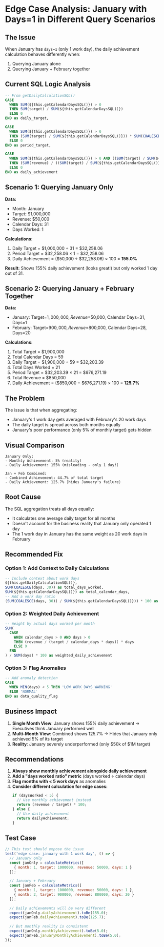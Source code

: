 # Edge Case Analysis: January with Days=1 in Different Query Scenarios

## The Issue
When January has `days=1` (only 1 work day), the daily achievement calculation behaves differently when:
1. Querying January alone
2. Querying January + February together

## Current SQL Logic Analysis

```sql
-- From getDailyCalculationSQL()
CASE 
  WHEN SUM(${this.getCalendarDaysSQL()}) > 0 
  THEN SUM(target) / SUM(${this.getCalendarDaysSQL()}) 
  ELSE 0 
END as daily_target,

CASE 
  WHEN SUM(${this.getCalendarDaysSQL()}) > 0 
  THEN (SUM(target) / SUM(${this.getCalendarDaysSQL()})) * SUM(COALESCE(days, 30))
  ELSE 0 
END as period_target,

CASE 
  WHEN SUM(${this.getCalendarDaysSQL()}) > 0 AND ((SUM(target) / SUM(${this.getCalendarDaysSQL()})) * SUM(COALESCE(days, 30))) > 0 
  THEN (SUM(revenue) / ((SUM(target) / SUM(${this.getCalendarDaysSQL()})) * SUM(COALESCE(days, 30)))) * 100
  ELSE 0
END as daily_achievement
```

## Scenario 1: Querying January Only

**Data:**
- Month: January
- Target: $1,000,000
- Revenue: $50,000
- Calendar Days: 31
- Days Worked: 1

**Calculations:**
1. Daily Target = $1,000,000 ÷ 31 = $32,258.06
2. Period Target = $32,258.06 × 1 = $32,258.06
3. Daily Achievement = ($50,000 ÷ $32,258.06) × 100 = **155.0%**

**Result:** Shows 155% daily achievement (looks great!) but only worked 1 day out of 31.

## Scenario 2: Querying January + February Together

**Data:**
- January: Target=$1,000,000, Revenue=$50,000, Calendar Days=31, Days=1
- February: Target=$900,000, Revenue=$800,000, Calendar Days=28, Days=20

**Calculations:**
1. Total Target = $1,900,000
2. Total Calendar Days = 59
3. Daily Target = $1,900,000 ÷ 59 = $32,203.39
4. Total Days Worked = 21
5. Period Target = $32,203.39 × 21 = $676,271.19
6. Total Revenue = $850,000
7. Daily Achievement = ($850,000 ÷ $676,271.19) × 100 = **125.7%**

## The Problem

The issue is that when aggregating:
- January's 1 work day gets averaged with February's 20 work days
- The daily target is spread across both months equally
- January's poor performance (only 5% of monthly target) gets hidden

## Visual Comparison

```
January Only:
- Monthly Achievement: 5% (reality)
- Daily Achievement: 155% (misleading - only 1 day!)

Jan + Feb Combined:
- Combined Achievement: 44.7% of total target
- Daily Achievement: 125.7% (hides January's failure)
```

## Root Cause

The SQL aggregation treats all days equally:
- It calculates one average daily target for all months
- Doesn't account for the business reality that January only operated 1 day
- The 1 work day in January has the same weight as 20 work days in February

## Recommended Fix

### Option 1: Add Context to Daily Calculations
```sql
-- Include context about work days
${this.getDailyCalculationSQL()},
SUM(COALESCE(days, 30)) as total_days_worked,
SUM(${this.getCalendarDaysSQL()}) as total_calendar_days,
-- Add a work day ratio
(SUM(COALESCE(days, 30)) / SUM(${this.getCalendarDaysSQL()})) * 100 as work_day_percentage
```

### Option 2: Weighted Daily Achievement
```sql
-- Weight by actual days worked per month
SUM(
  CASE 
    WHEN calendar_days > 0 AND days > 0 
    THEN (revenue / (target / calendar_days * days)) * days
    ELSE 0
  END
) / SUM(days) * 100 as weighted_daily_achievement
```

### Option 3: Flag Anomalies
```sql
-- Add anomaly detection
CASE 
  WHEN MIN(days) < 5 THEN 'LOW_WORK_DAYS_WARNING'
  ELSE 'NORMAL'
END as data_quality_flag
```

## Business Impact

1. **Single Month View**: January shows 155% daily achievement → Executives think January performed well
2. **Multi-Month View**: Combined shows 125.7% → Hides that January only achieved 5% of its target
3. **Reality**: January severely underperformed (only $50k of $1M target)

## Recommendations

1. **Always show monthly achievement alongside daily achievement**
2. **Add a "days worked ratio" metric** (days worked ÷ calendar days)
3. **Flag months with < 5 work days** as anomalies
4. **Consider different calculation for edge cases**:
   ```javascript
   if (daysWorked < 5) {
     // Use monthly achievement instead
     return (revenue / target) * 100;
   } else {
     // Use daily achievement
     return dailyAchievement;
   }
   ```

## Test Case
```javascript
// This test should expose the issue
test('edge case: january with 1 work day', () => {
  // January only
  const janOnly = calculateMetrics([
    { month: 1, target: 1000000, revenue: 50000, days: 1 }
  ]);
  
  // January + February
  const janFeb = calculateMetrics([
    { month: 1, target: 1000000, revenue: 50000, days: 1 },
    { month: 2, target: 900000, revenue: 800000, days: 20 }
  ]);
  
  // Daily achievements will be very different
  expect(janOnly.dailyAchievement).toBe(155.0);
  expect(janFeb.dailyAchievement).toBe(125.7);
  
  // But monthly reality is consistent
  expect(janOnly.monthlyAchievement).toBe(5.0);
  expect(janFeb.januaryMonthlyAchievement).toBe(5.0);
});
```